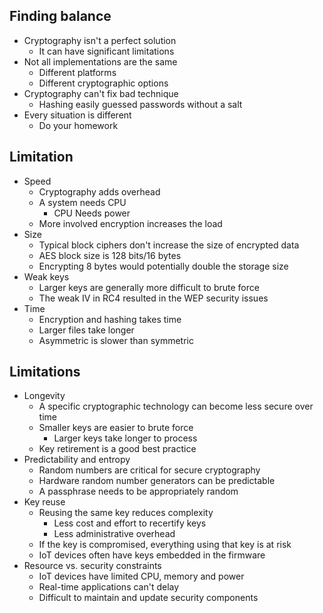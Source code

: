 ## Finding balance
- Cryptography isn't a perfect solution
	- It can have significant limitations
- Not all implementations are the same
	- Different platforms
	- Different cryptographic options
- Cryptography can't fix bad technique
	- Hashing easily guessed passwords without a salt
- Every situation is different
	- Do your homework
## Limitation
- Speed
	- Cryptography adds overhead
	- A system needs CPU
		- CPU Needs power
	- More involved encryption increases the load
- Size
	- Typical block ciphers don't increase the size of encrypted data
	- AES block size is 128 bits/16 bytes
	- Encrypting 8 bytes would potentially double the storage size
- Weak keys
	- Larger keys are generally more difficult to brute force
	- The weak IV in RC4 resulted in the WEP security issues
- Time
	- Encryption and hashing takes time
	- Larger files take longer
	- Asymmetric is slower than symmetric
## Limitations
- Longevity
	- A specific cryptographic technology can become less secure over time
	- Smaller keys are easier to brute force
		- Larger keys take longer to process
	- Key retirement is a good best practice
- Predictability and entropy
	- Random numbers are critical for secure cryptography
	- Hardware random number generators can be predictable
	- A passphrase needs to be appropriately random
- Key reuse
	- Reusing the same key reduces complexity
		- Less cost and effort to recertify keys
		- Less administrative overhead
	- If the key is compromised, everything using that key is at risk
	- IoT devices often have keys embedded in the firmware
- Resource vs. security constraints
	- IoT devices have limited CPU, memory and power
	- Real-time applications can't delay
	- Difficult to maintain and update security components

